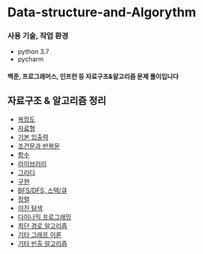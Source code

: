 # Data-structure-and-Algorythm

### 사용 기술, 작업 환경
- python 3.7
- pycharm

#### 백준, 프로그래머스, 인프런 등 자료구조&알고리즘 문제 풀이입니다

## 자료구조 & 알고리즘 정리
- [복잡도](./readme_texts/complexity.md)
- [자료형](./readme_texts/datatype.md)
- [기본 입출력](./readme_texts/inputoutput.md)
- [조건문과 반복문](./readme_texts/conditionaliter.md)
- [함수](./readme_texts/function.md)
- [라이브러리](./readme_texts/library.md)
- [그리디](./readme_texts/greedy.md)
- [구현](./readme_texts/implementation.md)
- [BFS/DFS, 스택/큐](./readme_texts/dfs_bfs.md)
- [정렬](./readme_texts/sort.md)
- [이진 탐색](./readme_texts/binary_search.md)
- [다이나믹 프로그래밍](./readme_texts/dynamic_programming.md)
- [최단 경로 알고리즘](./readme_texts/shortest_route.md)
- [기타 그래프 이론](./readme_texts/graph.md)
- [기타 빈출 알고리즘](./readme_texts/other.md)













